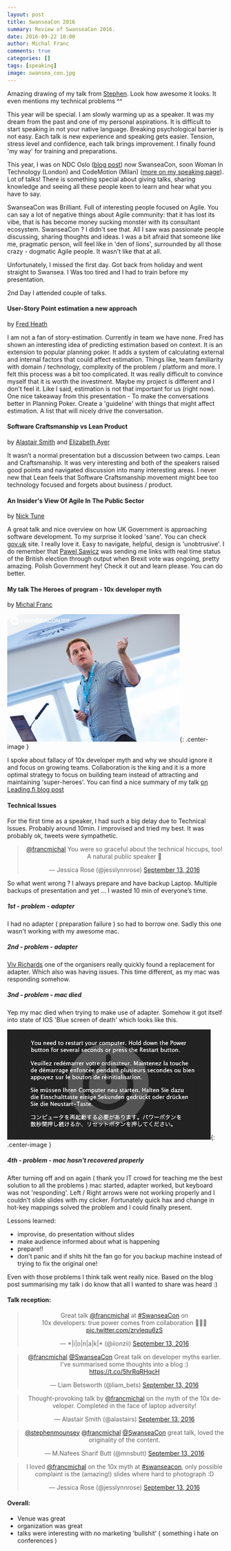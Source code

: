 ```yaml
---
layout: post
title: SwanseaCon 2016
summary: Review of SwanseaCon 2016.
date: 2016-09-22 10:00
author: Michal Franc
comments: true
categories: []
tags: [speaking]
image: swansea_con.jpg
---
```


Amazing drawing of my talk from [Stephen][8]. Look how awesome it looks. It even mentions my technical problems ^^

This year will be special. I am slowly warming up as a speaker. It was my dream from the past and one of my personal aspirations. It is difficult to start speaking in not your native language. Breaking psychological barrier is not easy. Each talk is new experience and speaking gets easier. Tension, stress level and confidence, each talk brings improvement. I finally found 'my way' for training and preparations.

This year, I was on NDC Oslo ([blog post][0]) now SwanseaCon, soon Woman In Technology (London) and CodeMotion (Milan) ([more on my speaking page][1]). Lot of talks! There is something special about giving talks, sharing knowledge and seeing all these people keen to learn and hear what you have to say.

SwanseaCon was Brilliant. Full of interesting people focused on Agile. You can say a lot of negative things about Agile community: that it has lost its vibe, that is has become money sucking monster with its consultant ecosystem. SwanseaCon ? I didn't see that. All I saw was passionate people discussing, sharing thoughts and ideas. I was a bit afraid that someone like me, pragmatic person, will feel like in 'den of lions', surrounded by all those crazy - dogmatic Agile people. It wasn't like that at all.

Unfortunately, I missed the first day. Got back from holiday and went straight to Swansea. I Was too tired and I had to train before my presentation.

2nd Day I attended couple of talks.

#### User-Story Point estimation a new approach 
by [Fred Heath][2]

I am not a fan of story-estimation. Currently in team we have none. Fred has shown an interesting idea of predicting estimation based on context. It is an extension to popular planning poker. It adds a system of calculating external and internal factors that could affect estimation. Things like, team familiarity with domain / technology, complexity of the problem / platform and more. I felt this process was a bit too complicated. It was really difficult to convince myself that it is worth the investment. Maybe my project is different and I don't feel it. Like I said, estimation is not that important for us (right now). One nice takeaway from this presentation - To make the conversations better in Planning Poker. Create a 'guideline' with things that might affect estimation. A list that will nicely drive the conversation.

#### Software Craftsmanship vs Lean Product 
by [Alastair Smith][3] and [Elizabeth Ayer][4]

It wasn’t a normal presentation but a discussion between two camps. Lean and Craftsmanship. It was very interesting and both of the speakers raised good points and navigated discussion into many interesting areas. I never new that Lean feels that Software Craftsmanship movement might bee too technology focused and forgets about business / product.

#### An Insider's View Of Agile In The Public Sector 
by [Nick Tune][5]

A great talk and nice overview on how UK Government is approaching software development. To my surprise it looked 'sane'. You can check [gov.uk][6] site. I really love it. Easy to navigate, helpful, design is 'unobtrusive'. I do remember that [Pawel Sawicz][7] was sending me links with real time status of the British election through output when Brexit vote was ongoing, pretty amazing. Polish Government hey! Check it out and learn please. You can do better.

#### My talk The Heroes of program - 10x developer myth
by [Michal Franc][9]

![Swansea Presentation][swansea_speaking]{: .center-image }

I spoke about fallacy of 10x developer myth and why we should ignore it and focus on growing teams. Collaboration is the king and it is a more optimal strategy to focus on building team instead of attracting and maintaining 'super-heroes'. You can find a nice summary of my talk [on Leading.fi blog post][10] 

#### Technical Issues

For the first time as a speaker, I had such a big delay due to Technical Issues. Probably around 10min. I improvised and tried my best. It was probably ok, tweets were sympathetic.

<center>
<blockquote class="twitter-tweet" data-lang="en"><p lang="en" dir="ltr"><a href="https://twitter.com/francmichal">@francmichal</a> You were so graceful about the technical hiccups, too! A natural public speaker 🎉</p>&mdash; Jessica Rose (@jesslynnrose) <a href="https://twitter.com/jesslynnrose/status/775682524227993601">September 13, 2016</a></blockquote>
</center>

So what went wrong ?
I always prepare and have backup Laptop. Multiple backups of presentation and yet ... I wasted 10 min of everyone’s time. 

##### 1st - problem - adapter

I had no adapter ( preparation failure ) so had to borrow one. Sadly this one wasn't working with my awesome mac.

##### 2nd - problem - adapter 

[Viv Richards][11] one of the organisers really quickly found a replacement for adapter. Which also was having issues. This time different, as my mac was responding somehow.

##### 3nd - problem - mac died 

Yep my mac died when trying to make use of adapter. Somehow it got itself into state of  IOS 'Blue screen of death' which looks like this.

![apple bsod][apple_bsod]{: .center-image }

##### 4th - problem - mac hasn't recovered properly 

After turning off and on again ( thank you IT crowd for teaching me the best solution to all the problems ) mac started, adapter worked, but keyboard was not 'responding'. Left / Right arrows were not working properly and I couldn't slide slides with my clicker. Fortunately quick hax and change in hot-key mappings solved the problem and I could finally present.

Lessons learned:

* improvise, do presentation without slides
* make audience informed about what is happening
* prepare!!
* don't panic and if shits hit the fan go for you backup machine instead of trying to fix the original one!

Even with those problems I think talk went really nice. Based on the blog post summarising my talk i do know that all I wanted to share was heard :)

#### Talk reception:

<center>
<blockquote class="twitter-tweet" data-cards="hidden" data-lang="en"><p lang="en" dir="ltr">Great talk <a href="https://twitter.com/francmichal">@francmichal</a> at <a href="https://twitter.com/hashtag/SwanseaCon?src=hash">#SwanseaCon</a> on<br>10x developers: true power comes from collaboration 💯💯💯 <a href="https://t.co/zrvlequ6zS">pic.twitter.com/zrvlequ6zS</a></p>&mdash; *|i|o|n|a|k|* (@iionzii) <a href="https://twitter.com/iionzii/status/775688197326200832">September 13, 2016</a></blockquote>
</center>

<center>
<blockquote class="twitter-tweet" data-cards="hidden" data-lang="en"><p lang="en" dir="ltr"><a href="https://twitter.com/francmichal">@francmichal</a> <a href="https://twitter.com/SwanseaCon">@SwanseaCon</a> Great talk on developer myths earlier. I&#39;ve summarised some thoughts into a blog :) <a href="https://t.co/5hrRqRHqcH">https://t.co/5hrRqRHqcH</a></p>&mdash; Liam Betsworth (@liam_bets) <a href="https://twitter.com/liam_bets/status/775718556805857280">September 13, 2016</a></blockquote>
</center>

<center>
<blockquote class="twitter-tweet" data-lang="en"><p lang="en" dir="ltr">Thought-provoking talk by <a href="https://twitter.com/francmichal">@francmichal</a> on the myth of the 10x developer. Completed in the face of laptop adversity!</p>&mdash; Alastair Smith (@alastairs) <a href="https://twitter.com/alastairs/status/775654360323883008">September 13, 2016</a></blockquote>
</center>

<center>
<blockquote class="twitter-tweet" data-conversation="none" data-lang="en"><p lang="en" dir="ltr"><a href="https://twitter.com/stephenmounsey">@stephenmounsey</a> <a href="https://twitter.com/francmichal">@francmichal</a> <a href="https://twitter.com/SwanseaCon">@SwanseaCon</a> great talk, loved the originality of the content.</p>&mdash; M.Nafees Sharif Butt (@mnsbutt) <a href="https://twitter.com/mnsbutt/status/775657022809378816">September 13, 2016</a></blockquote>
</center>

<center>
<blockquote class="twitter-tweet" data-lang="en"><p lang="en" dir="ltr">I loved <a href="https://twitter.com/francmichal">@francmichal</a> on the 10x myth at <a href="https://twitter.com/hashtag/swanseacon?src=hash">#swanseacon</a>, only possible complaint is the (amazing!) slides where hard to photograph :D</p>&mdash; Jessica Rose (@jesslynnrose) <a href="https://twitter.com/jesslynnrose/status/775654180681838592">September 13, 2016</a></blockquote>
</center>

#### Overall:
* Venue was great
* organization was great
* talks were interesting with no marketing 'bullshit' ( something i hate on conferences )

[0]: http://mfranc.com/blog/ndc-oslo-2016
[1]: http://mfranc.com/speaking
[2]: http://twitter.com/fredatbootstrap
[3]: http://twitter.com/alastairs
[4]: http://twitter.com/ElizAyer
[5]: http://twitter.com/ntcoding
[6]: http://www.gov.uk
[7]: http://pawel.sawicz.eu
[8]: http://twitter.com/stephenmounsey
[9]: http://twitter.com/francmichal
[10]: http://leadin.fi/blog/notes-from-swanseacon-2/
[11]: http://twitter.com/11vlr
[apple_bsod]: /images/apple_bsod.jpg
[swansea_speaking]: /images/swansea_speaking.png

